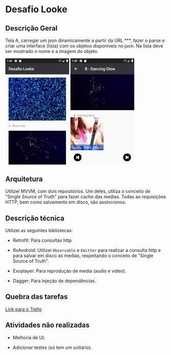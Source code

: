 # Desafio Looke

## Descrição Geral

Tela A, carregar um json dinamicamente a partir da URL ***, fazer o parse e criar uma interface (lista) com os objetos disponíveis no json. Na lista deve ser mostrado o nome e a imagem do objeto.

<img src="captures/Screenshot_1523145822.png" width="200">    
<img src="captures/Screenshot_1571330979.png" width="200">    


## Arquitetura

Utilizei MVVM, com dois repositórios. Um deles, utiliza o conceito de "Single Source of Truth" para
fazer cache das medias. Todas as requisições HTTP, bem como salvamento em disco, são assíncronos. 

## Descrição técnica

Utilizei as seguintes bibliotecas:

- Retrofit: Para consultas http 

- RxAndroid: Utilizei `Observable` e `Emitter` para realizar a consulta http e para salvar em disco
as medias, respeitando o conceito de "Single Source of Truth".

- Exoplayer: Para reprodução de media (audio e vídeo). 

- Dagger: Para injeção de dependências.

## Quebra das tarefas

[Link para o Trello](https://trello.com/b/Nzneu2Lg/desafio-looke)


## Atividades não realizadas

- Melhoria de UI;

- Adicionar testes (só tem um unitário).


